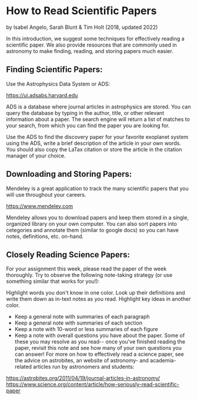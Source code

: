 # How to Read Scientific Papers

by Isabel Angelo, Sarah Blunt & Tim Holt (2018, updated 2022)

In this introduction, we suggest some techniques for effectively reading a scientific paper. We also provide resources that are commonly used in astronomy to make finding, reading, and storing papers much easier.

## Finding Scientific Papers:
Use the Astrophysics Data System or ADS:

https://ui.adsabs.harvard.edu

ADS is a database where journal articles in astrophysics are stored. You can query the database by typing in the author, title, or other relevant information about a paper. The search engine will return a list of matches to your search, from which you can find the paper you are looking for.

Use the ADS to find the discovery paper for your favorite exoplanet system using the ADS, write a brief description of the article in your own words. You should also copy the LaTax citation or store the article in the citation manager of your choice.

## Downloading and Storing Papers:
Mendeley is a great application to track the many scientific papers that you will use throughout your careers.

https://www.mendeley.com

Mendeley allows you to download papers and keep them stored in a single, organized library on your own computer. You can also sort papers into cetegories and annotate them (similar to google docs) so you can have notes, definitions, etc. on-hand.

## Closely Reading Science Papers:

For your assignment this week, please read the paper of the week thoroughly. Try to observe the following note-taking strategy (or use something similar that works for you!):

Highlight words you don't know in one color. Look up their definitions and write them down as in-text notes as you read.
Highlight key ideas in another color.
- Keep a general note with summaries of each paragraph
- Keep a general note with summaries of each section
- Keep a note with 10-word or less summaries of each figure
- Keep a note with overall questions you have about the paper. Some of these you may resolve as you read-- once you've finished reading the paper, revisit this note and see how many of your own questions you can answer!
For more on how to effectively read a science paper, see the advice on astrobites, an website of astronomy- and academia-related articles run by astronomers and students:

https://astrobites.org/2011/04/19/journal-articles-in-astronomy/
https://www.science.org/content/article/how-seriously-read-scientific-paper
